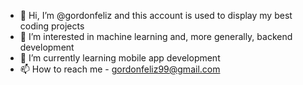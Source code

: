 - 👋 Hi, I’m @gordonfeliz and this  account is used to display my best coding projects
- 👀 I’m interested in machine learning and, more generally, backend development
- 🌱 I’m currently learning mobile app development
- 📫 How to reach me - gordonfeliz99@gmail.com
